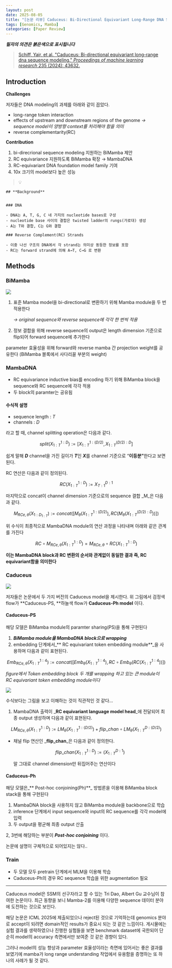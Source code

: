 ```yaml
---
layout: post
date: 2025-08-05
title: "[논문 리뷰] Caduceus: Bi-Directional Equivariant Long-Range DNA Sequence Modeling"
tags: [Genomics, Mamba]
categories: [Paper Review]
---
```


<span class="notion-red">_**필자의 의견은 붉은색으로 표시됩니다**_</span>


> [Schiff, Yair, et al. "Caduceus: Bi-directional equivariant long-range dna sequence modeling." ](https://pmc.ncbi.nlm.nih.gov/articles/PMC12189541/)[_Proceedings of machine learning research_](https://pmc.ncbi.nlm.nih.gov/articles/PMC12189541/)[ 235 (2024): 43632.](https://pmc.ncbi.nlm.nih.gov/articles/PMC12189541/)



## Introduction


**Challenges**


저자들은 DNA modeling의 과제를 아래와 같이 꼽았다.

- long-range token interaction
- effects of upstream and downstream regions of the genome 
_→ sequence model이 양방향 context를 처리해야 함을 의미_
- reverse complementarity(RC)

**Contribution**

1. bi-direcrional sequence modeling 지원하는 BiMamba 제안
1. RC equivariance 지원하도록 BiMamba 확장 → MambaDNA
1. RC-equivariant DNA foundation model family 기여
1. 10x 크기의 model보다 높은 성능

> 💡 


	## **Background**


	### DNA

	- DNA는 A, T, G, C 네 가지의 nucleotide bases로 구성
	- nucleotide base 사이의 결합은 twisted ladder의 rungs(가로대) 생성
	- A는 T와 결합, C는 G와 결합

	### Reverse Complement(RC) Strands

	- 이중 나선 구조의 DNA에서 각 strand는 의미상 동등한 정보를 포함
	- RC는 forward strand에 의해 A→T, C→G 로 변환


## Methods



### BiMamba


![](https://prod-files-secure.s3.us-west-2.amazonaws.com/542b861c-36a8-4051-84e5-8804b6728dba/2c247d59-7815-4980-99f0-8f0d21f445a7/image.png?X-Amz-Algorithm=AWS4-HMAC-SHA256&X-Amz-Content-Sha256=UNSIGNED-PAYLOAD&X-Amz-Credential=ASIAZI2LB466SKRFETGG%2F20251007%2Fus-west-2%2Fs3%2Faws4_request&X-Amz-Date=20251007T040117Z&X-Amz-Expires=3600&X-Amz-Security-Token=IQoJb3JpZ2luX2VjEAQaCXVzLXdlc3QtMiJHMEUCIQDSoa71cyBmyIGvuU7V35ehw3StaiMMTllKQdQeu85PMgIgVkA5N57Q2%2BCjFb7GgG0Ox%2Bm1sY8RApveoI7VuvUY1TUqiAQInf%2F%2F%2F%2F%2F%2F%2F%2F%2F%2FARAAGgw2Mzc0MjMxODM4MDUiDJqdXcWBP3ZB2OrhyCrcAx%2BHtz7ICWAKvszvzv%2BUVGAwGwpawIJU1qtql7UVXRdxku0p42%2B%2FFqeyxwI1yaIaRiXfjyT9NB0j5gV7AA%2FRMg5xa25vFG%2BsxqCuIT1eT3c8xbEWOuFYzJRzqXrL2D1SleT15wBwnxT8ec4DFYymc4iuTuJzZH6nuzWwFu%2B2M6ZKsZEzBDqWttJ2VqABMNkTtshmWIOMnSG5lDv%2FT73YgHTGMms%2B2HU%2F5%2BDXxhmradIKrVufCgvJLkO7AbPg78wwxnlYHr4AI%2Fr%2BCvn2fzBJdX%2B5BCMH8OtK28OVLckwaGAas4cdzxgu5PDhpU2fdL6Od%2BsA8sqnH4RtEJVIeA17X99vmLCmsMXlTrx3TeHszvSPP4dSQNq71GQDZ5cFbrepARTjuYTYzBZwalmiFYjumDAE8c%2FnBT%2BcGEUHGouQu5NtNmkZX%2BR0%2BaihggRYFU8FwZh2uAs8xRGTtkZfJHJVsIOK6iC0NtuZB34OPl6pkFlKX5qdLXDn8nN3SaFqcyQgUD3f3UJQsI51RPOWKVh5kthhfUDE%2BeY7mK%2FE%2Ffx4m4fekp%2FYk0o9TBq%2B%2FbEtqyAlGxYEUeNAova%2F7e4ciPwZph3ajajlboUZ1vGkakFGAz5A3XbrqJLY2nB8kvsWMLKTkscGOqUBX0hBkmGrdsAHjZOspYFHIvCjkT5lMw6aiKOZdjT6QXmsNUStGF5na3tVXAVZCU2fEzmmC2viJ%2BAOnzkT1eplXHGmYiTQxLeuYF9NmfuqxLgVdGLQj8izwyR4fO1ngxFU8kyvHVladUvTjtYWX6BLxKjWn%2BPlktx7pk2QEnR8GGvT2PuSAD8eBzLCGakLTzYtWg%2BjDdeT7uzhlJF%2B5glB3KETAS%2B3&X-Amz-Signature=b464a591efb623f2d5cd601a633ec7a177afb4baf2b43d676e3969e3d624a434&X-Amz-SignedHeaders=host&x-amz-checksum-mode=ENABLED&x-id=GetObject)

1. 표준 Mamba model을 bi-directional로 변환하기 위해 Mamba module을 두 번 적용한다

	_→ original sequence와 reverse sequence에 각각 한 번씩 적용_

1. 정보 결합을 위해 reverse sequence의 output은 length dimension 기준으로 flip되어 forward sequence에 추가한다

parameter 효율성을 위해 forward와 reverse mamba 간 projection weight를 공유한다 (BiMamba 블록에서 사다리꼴 부분의 weight)



### MambaDNA

- RC equivariance inductive bias를 encoding 하기 위해 BiMamba block을 sequence와 RC sequence에 각각 적용
- 두 block의 paramter는 공유됨


#### 수식적 설명

- sequence length : _T_
- channels : _D_

라고 할 때,  channel splitting operation은 다음과 같다.


$$
split(X^{1:D}_{1:T}):=[X^{1:(D/2)}_{1:T},X^{(D/2):D}_{1:T}]
$$


<span class="notion-red">쉽게 말해 </span><span class="notion-red">_**D**_</span><span class="notion-red"> channel을 가진 길이가 </span><span class="notion-red">_**T**_</span><span class="notion-red">인 </span><span class="notion-red">_**X**_</span><span class="notion-red">를 channel 기준으로 “</span><span class="notion-red">**이등분”**</span><span class="notion-red">한다고 보면 된다.</span>


RC 연산은 다음과 같이 정의된다.


$$
RC(X^{1:D}_{1:T}):=X^{D:1}_{T:1}
$$


마지막으로 concat이 channel dimension 기준으로의 sequence 결합 _M_은 다음과 같다.


$$
M_{RCe,\theta}(X_{1:D_{1:T}}):=concat([M_{\theta}(X^{1:(D/2)}_{1:T}),RC(M_{\theta}(X^{(D/2):D}_{1:T}))])
$$


위 수식이 최종적으로 MambaDNA module의 연산 과정을 나타내며 아래와 같은 관계를 가진다


$$
RC\circ M_{RCe,\theta}(X^{1:D}_{1:T}) = M_{RCe,\theta} \circ RC(X^{1:D}_{1:T})
$$


**이는 MambaDNA block과 RC 변환의 순서와 관계없이 동일한 결과 즉, RC equivariant함을 의미한다**



### Caduceus


![](https://prod-files-secure.s3.us-west-2.amazonaws.com/542b861c-36a8-4051-84e5-8804b6728dba/f94a60d7-8145-473b-aef9-7c68d3ec604a/image.png?X-Amz-Algorithm=AWS4-HMAC-SHA256&X-Amz-Content-Sha256=UNSIGNED-PAYLOAD&X-Amz-Credential=ASIAZI2LB466SKRFETGG%2F20251007%2Fus-west-2%2Fs3%2Faws4_request&X-Amz-Date=20251007T040117Z&X-Amz-Expires=3600&X-Amz-Security-Token=IQoJb3JpZ2luX2VjEAQaCXVzLXdlc3QtMiJHMEUCIQDSoa71cyBmyIGvuU7V35ehw3StaiMMTllKQdQeu85PMgIgVkA5N57Q2%2BCjFb7GgG0Ox%2Bm1sY8RApveoI7VuvUY1TUqiAQInf%2F%2F%2F%2F%2F%2F%2F%2F%2F%2FARAAGgw2Mzc0MjMxODM4MDUiDJqdXcWBP3ZB2OrhyCrcAx%2BHtz7ICWAKvszvzv%2BUVGAwGwpawIJU1qtql7UVXRdxku0p42%2B%2FFqeyxwI1yaIaRiXfjyT9NB0j5gV7AA%2FRMg5xa25vFG%2BsxqCuIT1eT3c8xbEWOuFYzJRzqXrL2D1SleT15wBwnxT8ec4DFYymc4iuTuJzZH6nuzWwFu%2B2M6ZKsZEzBDqWttJ2VqABMNkTtshmWIOMnSG5lDv%2FT73YgHTGMms%2B2HU%2F5%2BDXxhmradIKrVufCgvJLkO7AbPg78wwxnlYHr4AI%2Fr%2BCvn2fzBJdX%2B5BCMH8OtK28OVLckwaGAas4cdzxgu5PDhpU2fdL6Od%2BsA8sqnH4RtEJVIeA17X99vmLCmsMXlTrx3TeHszvSPP4dSQNq71GQDZ5cFbrepARTjuYTYzBZwalmiFYjumDAE8c%2FnBT%2BcGEUHGouQu5NtNmkZX%2BR0%2BaihggRYFU8FwZh2uAs8xRGTtkZfJHJVsIOK6iC0NtuZB34OPl6pkFlKX5qdLXDn8nN3SaFqcyQgUD3f3UJQsI51RPOWKVh5kthhfUDE%2BeY7mK%2FE%2Ffx4m4fekp%2FYk0o9TBq%2B%2FbEtqyAlGxYEUeNAova%2F7e4ciPwZph3ajajlboUZ1vGkakFGAz5A3XbrqJLY2nB8kvsWMLKTkscGOqUBX0hBkmGrdsAHjZOspYFHIvCjkT5lMw6aiKOZdjT6QXmsNUStGF5na3tVXAVZCU2fEzmmC2viJ%2BAOnzkT1eplXHGmYiTQxLeuYF9NmfuqxLgVdGLQj8izwyR4fO1ngxFU8kyvHVladUvTjtYWX6BLxKjWn%2BPlktx7pk2QEnR8GGvT2PuSAD8eBzLCGakLTzYtWg%2BjDdeT7uzhlJF%2B5glB3KETAS%2B3&X-Amz-Signature=323d2d44ecf5137165e6828da57f2a1d47dc1a376e0128448fb6b990e36936c8&X-Amz-SignedHeaders=host&x-amz-checksum-mode=ENABLED&x-id=GetObject)


저자들은 논문에서 두 가지 버전의 Caduceus model을 제시한다. 위 그림에서 검정색 flow가 **Caduceus-PS, **하늘색 flow가 **Caduceus-Ph model** 이다.



#### Caduceus-PS


해당 모델은 BiMamba module의 paramter sharing(PS)을 통해 구현된다

1. _**BiMamba module을 MambaDNA block으로 wrapping**_
1. embedding 단계에서_** RC equivariant token embedding module**_을 사용하며 다음과 같이 표현된다.

$$
Emb_{RCe,\theta}(X^{1:4}_{1:T}):=concat([Emb_{\theta}(X^{1:4}_{1:T}),RC \circ Emb_{\theta}(RC(X^{1:4}_{1:T}))])
$$


_figure에서 Token embedding block 두 개를 wrapping 하고 있는 큰 module이 RC equivariant token embedding module이다_


![](https://prod-files-secure.s3.us-west-2.amazonaws.com/542b861c-36a8-4051-84e5-8804b6728dba/b175e4da-71eb-4e91-8c23-a06dabe673c9/image.png?X-Amz-Algorithm=AWS4-HMAC-SHA256&X-Amz-Content-Sha256=UNSIGNED-PAYLOAD&X-Amz-Credential=ASIAZI2LB466SKRFETGG%2F20251007%2Fus-west-2%2Fs3%2Faws4_request&X-Amz-Date=20251007T040117Z&X-Amz-Expires=3600&X-Amz-Security-Token=IQoJb3JpZ2luX2VjEAQaCXVzLXdlc3QtMiJHMEUCIQDSoa71cyBmyIGvuU7V35ehw3StaiMMTllKQdQeu85PMgIgVkA5N57Q2%2BCjFb7GgG0Ox%2Bm1sY8RApveoI7VuvUY1TUqiAQInf%2F%2F%2F%2F%2F%2F%2F%2F%2F%2FARAAGgw2Mzc0MjMxODM4MDUiDJqdXcWBP3ZB2OrhyCrcAx%2BHtz7ICWAKvszvzv%2BUVGAwGwpawIJU1qtql7UVXRdxku0p42%2B%2FFqeyxwI1yaIaRiXfjyT9NB0j5gV7AA%2FRMg5xa25vFG%2BsxqCuIT1eT3c8xbEWOuFYzJRzqXrL2D1SleT15wBwnxT8ec4DFYymc4iuTuJzZH6nuzWwFu%2B2M6ZKsZEzBDqWttJ2VqABMNkTtshmWIOMnSG5lDv%2FT73YgHTGMms%2B2HU%2F5%2BDXxhmradIKrVufCgvJLkO7AbPg78wwxnlYHr4AI%2Fr%2BCvn2fzBJdX%2B5BCMH8OtK28OVLckwaGAas4cdzxgu5PDhpU2fdL6Od%2BsA8sqnH4RtEJVIeA17X99vmLCmsMXlTrx3TeHszvSPP4dSQNq71GQDZ5cFbrepARTjuYTYzBZwalmiFYjumDAE8c%2FnBT%2BcGEUHGouQu5NtNmkZX%2BR0%2BaihggRYFU8FwZh2uAs8xRGTtkZfJHJVsIOK6iC0NtuZB34OPl6pkFlKX5qdLXDn8nN3SaFqcyQgUD3f3UJQsI51RPOWKVh5kthhfUDE%2BeY7mK%2FE%2Ffx4m4fekp%2FYk0o9TBq%2B%2FbEtqyAlGxYEUeNAova%2F7e4ciPwZph3ajajlboUZ1vGkakFGAz5A3XbrqJLY2nB8kvsWMLKTkscGOqUBX0hBkmGrdsAHjZOspYFHIvCjkT5lMw6aiKOZdjT6QXmsNUStGF5na3tVXAVZCU2fEzmmC2viJ%2BAOnzkT1eplXHGmYiTQxLeuYF9NmfuqxLgVdGLQj8izwyR4fO1ngxFU8kyvHVladUvTjtYWX6BLxKjWn%2BPlktx7pk2QEnR8GGvT2PuSAD8eBzLCGakLTzYtWg%2BjDdeT7uzhlJF%2B5glB3KETAS%2B3&X-Amz-Signature=e781b93539aad42361c9bd8af337860f0f5f46e7dddfd5b1909e2205b43225dc&X-Amz-SignedHeaders=host&x-amz-checksum-mode=ENABLED&x-id=GetObject)


<span class="notion-red">수식보다는 그림을 보고 이해하는 것이 직관적인 것 같다…</span>

1. MambaDNA 출력이 _**RC equivariant language model head**_에 전달되어 최종 output 생성하며 다음과 같이 표현된다.

$$
LM_{RCe,\theta}(X^{1:D}_{1:T}):= LM_{\theta}(X^{1:(D/2)}_{1:T})+flip\_chan\circ LM_{\theta}(X^{D:(D/2)}_{1:T})
$$

- 채널 flip 연산인 _**flip\_chan**_은 다음과 같이 정의한다.

	$$
	flip\_chan(X^{1:D}_{1:T}):=(X^{D:1}_{1:T})
	$$


	말 그대로 channel dimension만 뒤집어주는 연산이다



#### Caduceus-Ph


해당 모델은_** Post-hoc conjoining(Ph)**_ 방법론을 이용해 BiMamba block stack을 통해 구현된다

1. MambaDNA block을 사용하지 않고 BiMamba module을 backbone으로 학습
1. inference 단계에서 input sequence와 input의 RC sequence를 각각 model에 입력
1. 두 output을 평균해 최종 output 산출

2, 3번에 해당하는 부분이 _**Post-hoc conjoining**_ 이다.


<span class="notion-red">논문에 설명이 구체적으로 되어있지는 않다..</span>



### Train

- 두 모델 모두 pretrain 단계에서 MLM을 이용해 학습
- Caduceus-Ph의 경우 RC sequence 학습을 위한 augmentation 필요

---


<span class="notion-red">Caduceus model은 SSM의 선구자라고 할 수 있는 Tri Dao, Albert Gu 교수님이 참여한 논문이다. 최근 동향을 보니 Mamba-2를 이용해 다양한 sequence 데이터 분야에 도전하는 것으로 보인다.</span>


<span class="notion-red">해당 논문은 ICML 2025에 제출되었으나 reject된 것으로 기억하는데 genomics 분야로 accept이 되려면 domain적인 results가 중요시 되는 것 같은 느낌이다. 게시물에는 실험 결과를 생략하였으나 진행한 실험들을 보면 benchmark dataset에 국한되어 단순히 model의 accuracy 측면에서만 보여준 것 같은 경향이 있다.</span>


<span class="notion-red">그러나 model의 성능 향상과 parameter 효율성이라는 측면에 있어서는 좋은 결과를 보였기에 mamba가 long range understanding 작업에서 유용함을 증명하는 또 하나의 사례가 될 것 같다.</span>

